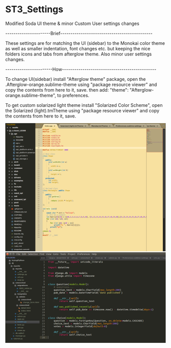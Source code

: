 # ST3_Settings
Modified Soda UI theme &amp; minor Custom User settings changes

----------------------Brief---------------------------------------------

These settings are for matching the UI (sidebar) to the Monokai color theme as well as smaller indentation, font changes etc.  but keeping the nice folders icons and tabs from afterglow theme. Also minor user settings changes.

-----------------------How----------------------------------------------

To change UI(sidebar) install "Afterglow theme" package, open the .Afterglow-orange.sublime-theme using "package resource viewer" and copy the contents from here to it, save. then add:
        "theme": "Afterglow-orange.sublime-theme",
to preferences.


To get custom solarized light theme install "Solarized Color Scheme", open the Solarized (light).tmTheme using "package resource viewer" and copy the contents from here to it, save.

![img](New_theme.png)
![img](Example.png)
